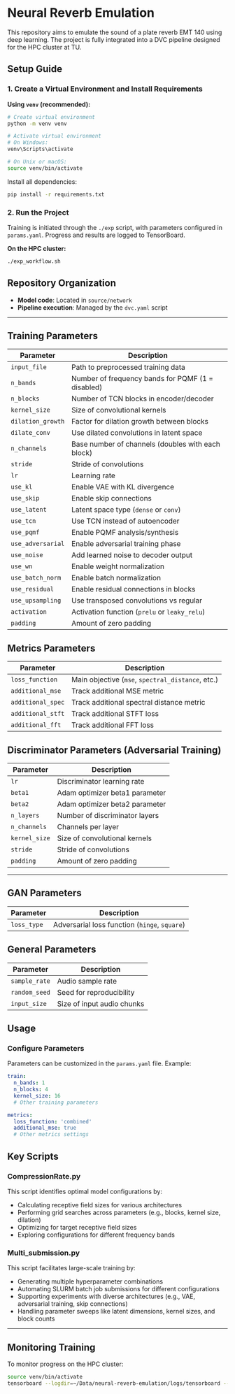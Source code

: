 # Neural Reverb Emulation

This repository aims to emulate the sound of a plate reverb EMT 140 using deep learning. The project is fully integrated into a DVC pipeline designed for the HPC cluster at TU.


## Setup Guide

### 1. Create a Virtual Environment and Install Requirements

**Using `venv` (recommended):**

```bash
# Create virtual environment
python -m venv venv

# Activate virtual environment
# On Windows:
venv\Scripts\activate

# On Unix or macOS:
source venv/bin/activate
```

Install all dependencies:

```bash
pip install -r requirements.txt
```


### 2. Run the Project


Training is initiated through the `./exp` script, with parameters configured in `params.yaml`. Progress and results are logged to TensorBoard.

**On the HPC cluster:**

```bash
./exp_workflow.sh
```


## Repository Organization

- **Model code**: Located in `source/network`
- **Pipeline execution**: Managed by the `dvc.yaml` script

---

## Training Parameters

| Parameter       | Description                                       |
|-----------------|---------------------------------------------------|
| `input_file`    | Path to preprocessed training data                |
| `n_bands`       | Number of frequency bands for PQMF (1 = disabled) |
| `n_blocks`      | Number of TCN blocks in encoder/decoder          |
| `kernel_size`   | Size of convolutional kernels                    |
| `dilation_growth` | Factor for dilation growth between blocks        |
| `dilate_conv`   | Use dilated convolutions in latent space         |
| `n_channels`    | Base number of channels (doubles with each block) |
| `stride`        | Stride of convolutions                           |
| `lr`            | Learning rate                                    |
| `use_kl`        | Enable VAE with KL divergence                    |
| `use_skip`      | Enable skip connections                          |
| `use_latent`    | Latent space type (`dense` or `conv`)            |
| `use_tcn`       | Use TCN instead of autoencoder                  |
| `use_pqmf`      | Enable PQMF analysis/synthesis                  |
| `use_adversarial` | Enable adversarial training phase                |
| `use_noise`     | Add learned noise to decoder output             |
| `use_wn`        | Enable weight normalization                     |
| `use_batch_norm` | Enable batch normalization                       |
| `use_residual`  | Enable residual connections in blocks            |
| `use_upsampling` | Use transposed convolutions vs regular           |
| `activation`    | Activation function (`prelu` or `leaky_relu`)    |
| `padding`       | Amount of zero padding                          |


## Metrics Parameters

| Parameter           | Description                                      |
|---------------------|--------------------------------------------------|
| `loss_function`     | Main objective (`mse`, `spectral_distance`, etc.)|
| `additional_mse`    | Track additional MSE metric                     |
| `additional_spec`   | Track additional spectral distance metric       |
| `additional_stft`   | Track additional STFT loss                      |
| `additional_fft`    | Track additional FFT loss                       |


## Discriminator Parameters (Adversarial Training)

| Parameter     | Description                     |
|---------------|---------------------------------|
| `lr`          | Discriminator learning rate     |
| `beta1`       | Adam optimizer beta1 parameter  |
| `beta2`       | Adam optimizer beta2 parameter  |
| `n_layers`    | Number of discriminator layers  |
| `n_channels`  | Channels per layer             |
| `kernel_size` | Size of convolutional kernels   |
| `stride`      | Stride of convolutions          |
| `padding`     | Amount of zero padding          |

---

## GAN Parameters

| Parameter   | Description                                  |
|-------------|----------------------------------------------|
| `loss_type` | Adversarial loss function (`hinge`, `square`) |


## General Parameters

| Parameter      | Description                     |
|----------------|---------------------------------|
| `sample_rate`  | Audio sample rate              |
| `random_seed`  | Seed for reproducibility        |
| `input_size`   | Size of input audio chunks      |


## Usage

### Configure Parameters

Parameters can be customized in the `params.yaml` file. Example:

```yaml
train:
  n_bands: 1
  n_blocks: 4
  kernel_size: 16
  # Other training parameters

metrics:
  loss_function: 'combined'
  additional_mse: true
  # Other metrics settings
```


## Key Scripts

### CompressionRate.py

This script identifies optimal model configurations by:
- Calculating receptive field sizes for various architectures
- Performing grid searches across parameters (e.g., blocks, kernel size, dilation)
- Optimizing for target receptive field sizes
- Exploring configurations for different frequency bands

### Multi_submission.py

This script facilitates large-scale training by:
- Generating multiple hyperparameter combinations
- Automating SLURM batch job submissions for different configurations
- Supporting experiments with diverse architectures (e.g., VAE, adversarial training, skip connections)
- Handling parameter sweeps like latent dimensions, kernel sizes, and block counts

---

## Monitoring Training

To monitor progress on the HPC cluster:

```bash
source venv/bin/activate
tensorboard --logdir=~/Data/neural-reverb-emulation/logs/tensorboard --path_prefix=/tb1 &!
```

